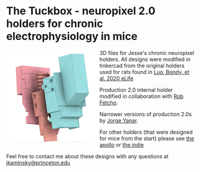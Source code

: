 # The Tuckbox - neuropixel 2.0 holders for chronic electrophysiology in mice
<img src="https://github.com/Brody-Lab/mouse_npx_holders/blob/main/jorge_chronic_holder_schematic.png" align="left" height="250" width="250" >

3D files for Jesse's chronic neuropixel holders. All designs were modified in tinkercad from the original holders used for rats found in [Luo, Bondy, et al. 2020 eLife](https://elifesciences.org/articles/59716)

Production 2.0 internal holder modified in collaboration with [Rob Fetcho](https://scholar.google.com/citations?user=SHq1IlIAAAAJ&hl=en).

Narrower versions of production 2.0s by [Jorge Yanar](https://scholar.google.com/citations?user=Estf_eEAAAAJ&hl=en).

For other holders (that were designed for mice from the start) please see [the apollo](https://github.com/Coen-Lab/chronic-neuropixels) or [the indie](https://github.com/spkware/chronic_holder)

Feel free to contact me about these designs with any questions at jkaminsky@princeton.edu
